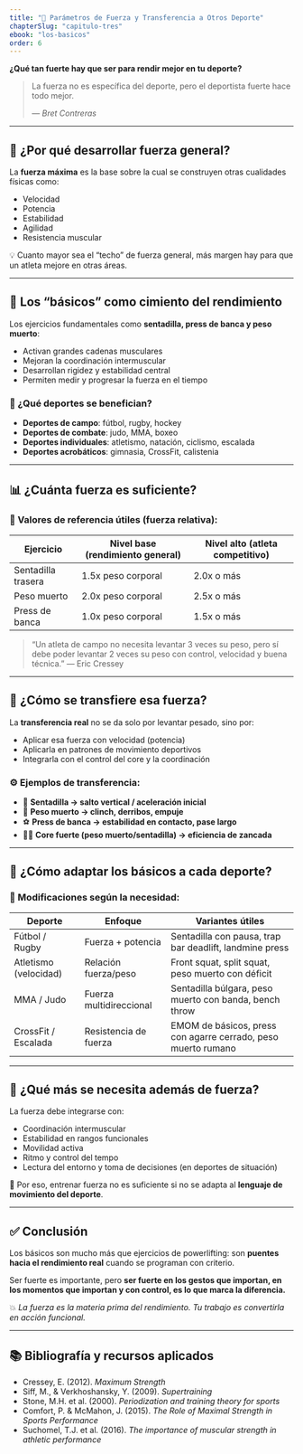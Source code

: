 ```yaml
---
title: "🤝 Parámetros de Fuerza y Transferencia a Otros Deporte"
chapterSlug: "capitulo-tres"
ebook: "los-basicos"
order: 6
---
```


**¿Qué tan fuerte hay que ser para rendir mejor en tu deporte?**

> La fuerza no es específica del deporte, pero el deportista fuerte hace todo mejor.
> 
> 
> — *Bret Contreras*
> 

---

## 🧠 ¿Por qué desarrollar fuerza general?

La **fuerza máxima** es la base sobre la cual se construyen otras cualidades físicas como:

- Velocidad
- Potencia
- Estabilidad
- Agilidad
- Resistencia muscular

💡 Cuanto mayor sea el “techo” de fuerza general, más margen hay para que un atleta mejore en otras áreas.

---

## 🧱 Los “básicos” como cimiento del rendimiento

Los ejercicios fundamentales como **sentadilla, press de banca y peso muerto**:

- Activan grandes cadenas musculares
- Mejoran la coordinación intermuscular
- Desarrollan rigidez y estabilidad central
- Permiten medir y progresar la fuerza en el tiempo

### 🚀 ¿Qué deportes se benefician?

- **Deportes de campo**: fútbol, rugby, hockey
- **Deportes de combate**: judo, MMA, boxeo
- **Deportes individuales**: atletismo, natación, ciclismo, escalada
- **Deportes acrobáticos**: gimnasia, CrossFit, calistenia

---

## 📊 ¿Cuánta fuerza es suficiente?

### 📌 Valores de referencia útiles (fuerza relativa):

| Ejercicio | Nivel base (rendimiento general) | Nivel alto (atleta competitivo) |
| --- | --- | --- |
| Sentadilla trasera | 1.5x peso corporal | 2.0x o más |
| Peso muerto | 2.0x peso corporal | 2.5x o más |
| Press de banca | 1.0x peso corporal | 1.5x o más |

> “Un atleta de campo no necesita levantar 3 veces su peso, pero sí debe poder levantar 2 veces su peso con control, velocidad y buena técnica.” — Eric Cressey
> 

---

## 🔁 ¿Cómo se transfiere esa fuerza?

La **transferencia real** no se da solo por levantar pesado, sino por:

- Aplicar esa fuerza con velocidad (potencia)
- Aplicarla en patrones de movimiento deportivos
- Integrarla con el control del core y la coordinación

### ⚙️ Ejemplos de transferencia:

- 🏈 **Sentadilla → salto vertical / aceleración inicial**
- 🥋 **Peso muerto → clinch, derribos, empuje**
- ⚽ **Press de banca → estabilidad en contacto, pase largo**
- 🏃‍♂️ **Core fuerte (peso muerto/sentadilla) → eficiencia de zancada**

---

## 🔄 ¿Cómo adaptar los básicos a cada deporte?

### 🔹 Modificaciones según la necesidad:

| Deporte | Enfoque | Variantes útiles |
| --- | --- | --- |
| Fútbol / Rugby | Fuerza + potencia | Sentadilla con pausa, trap bar deadlift, landmine press |
| Atletismo (velocidad) | Relación fuerza/peso | Front squat, split squat, peso muerto con déficit |
| MMA / Judo | Fuerza multidireccional | Sentadilla búlgara, peso muerto con banda, bench throw |
| CrossFit / Escalada | Resistencia de fuerza | EMOM de básicos, press con agarre cerrado, peso muerto rumano |

---

## 🧩 ¿Qué más se necesita además de fuerza?

La fuerza debe integrarse con:

- Coordinación intermuscular
- Estabilidad en rangos funcionales
- Movilidad activa
- Ritmo y control del tempo
- Lectura del entorno y toma de decisiones (en deportes de situación)

🔎 Por eso, entrenar fuerza no es suficiente si no se adapta al **lenguaje de movimiento del deporte**.

---

## ✅ Conclusión

Los básicos son mucho más que ejercicios de powerlifting: son **puentes hacia el rendimiento real** cuando se programan con criterio.

Ser fuerte es importante, pero **ser fuerte en los gestos que importan, en los momentos que importan y con control, es lo que marca la diferencia.**

💥 *La fuerza es la materia prima del rendimiento. Tu trabajo es convertirla en acción funcional.*

---

## 📚 Bibliografía y recursos aplicados

- Cressey, E. (2012). *Maximum Strength*
- Siff, M., & Verkhoshansky, Y. (2009). *Supertraining*
- Stone, M.H. et al. (2000). *Periodization and training theory for sports*
- Comfort, P. & McMahon, J. (2015). *The Role of Maximal Strength in Sports Performance*
- Suchomel, T.J. et al. (2016). *The importance of muscular strength in athletic performance*